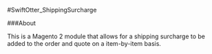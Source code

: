 #SwiftOtter_ShippingSurcharge

###About

This is a Magento 2 module that allows for a shipping surcharge to be added to the order and quote on a item-by-item basis.